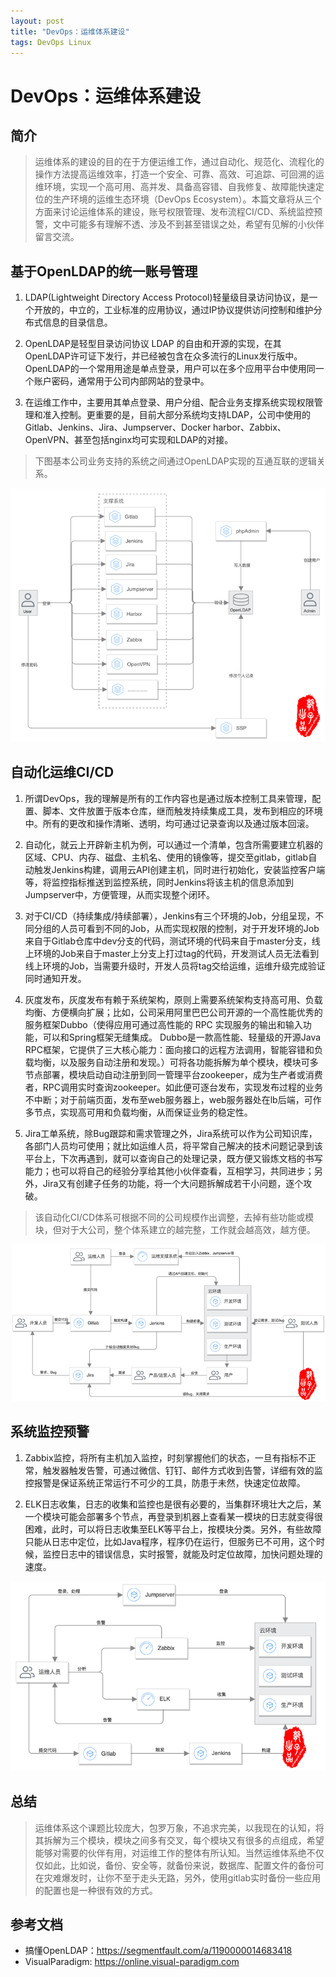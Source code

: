 ```yaml
---
layout: post
title: "DevOps：运维体系建设"
tags: DevOps Linux
---
```


# DevOps：运维体系建设

## 简介  
> 运维体系的建设的目的在于方便运维工作，通过自动化、规范化、流程化的操作方法提高运维效率，打造一个安全、可靠、高效、可追踪、可回溯的运维环境，实现一个高可用、高并发、具备高容错、自我修复、故障能快速定位的生产环境的运维生态环境（DevOps Ecosystem）。本篇文章将从三个方面来讨论运维体系的建设，账号权限管理、发布流程CI/CD、系统监控预警，文中可能多有理解不透、涉及不到甚至错误之处，希望有见解的小伙伴留言交流。

## 基于OpenLDAP的统一账号管理
1.  LDAP(Lightweight Directory Access Protocol)轻量级目录访问协议，是一个开放的，中立的，工业标准的应用协议，通过IP协议提供访问控制和维护分布式信息的目录信息。  

2. OpenLDAP是轻型目录访问协议 LDAP 的自由和开源的实现，在其OpenLDAP许可证下发行，并已经被包含在众多流行的Linux发行版中。 OpenLDAP的一个常用用途是单点登录，用户可以在多个应用平台中使用同一个账户密码，通常用于公司内部网站的登录中。

3. 在运维工作中，主要用其单点登录、用户分组、配合业务支撑系统实现权限管理和准入控制。更重要的是，目前大部分系统均支持LDAP，公司中使用的Gitlab、Jenkins、Jira、Jumpserver、Docker harbor、Zabbix、OpenVPN、甚至包括nginx均可实现和LDAP的对接。

> 下图基本公司业务支持的系统之间通过OpenLDAP实现的互通互联的逻辑关系。

![img-w500](/images/201903061750.png) 

## 自动化运维CI/CD


1. 所谓DevOps，我的理解是所有的工作内容也是通过版本控制工具来管理，配置、脚本、文件放置于版本仓库，继而触发持续集成工具，发布到相应的环境中。所有的更改和操作清晰、透明，均可通过记录查询以及通过版本回滚。

2. 自动化，就云上开辟新主机为例，可以通过一个清单，包含所需要建立机器的区域、CPU、内存、磁盘、主机名、使用的镜像等，提交至gitlab，gitlab自动触发Jenkins构建，调用云API创建主机，同时进行初始化，安装监控客户端等，将监控指标推送到监控系统，同时Jenkins将该主机的信息添加到Jumpserver中，方便管理，从而实现整个闭环。

3. 对于CI/CD（持续集成/持续部署），Jenkins有三个环境的Job，分组呈现，不同分组的人员可看到不同的Job，从而实现权限的控制，对于开发环境的Job来自于Gitlab仓库中dev分支的代码，测试环境的代码来自于master分支，线上环境的Job来自于master上分支上打过tag的代码，开发测试人员无法看到线上环境的Job，当需要升级时，开发人员将tag交给运维，运维升级完成验证同时通知开发。

4. 灰度发布，灰度发布有赖于系统架构，原则上需要系统架构支持高可用、负载均衡、方便横向扩展；比如，公司采用阿里巴巴公司开源的一个高性能优秀的服务框架Dubbo（使得应用可通过高性能的 RPC 实现服务的输出和输入功能，可以和Spring框架无缝集成。
Dubbo是一款高性能、轻量级的开源Java RPC框架，它提供了三大核心能力：面向接口的远程方法调用，智能容错和负载均衡，以及服务自动注册和发现。）可将各功能拆解为单个模块，模块可多节点部署，模块启动自动注册到同一管理平台zookeeper，成为生产者或消费者，RPC调用实时查询zookeeper。如此便可逐台发布，实现发布过程的业务不中断；对于前端页面，发布至web服务器上，web服务器处在lb后端，可作多节点，实现高可用和负载均衡，从而保证业务的稳定性。

5. Jira工单系统，除Bug跟踪和需求管理之外，Jira系统可以作为公司知识库，各部门人员均可使用；就比如运维人员，将平常自己解决的技术问题记录到该平台上，下次再遇到，就可以查询自己的处理记录，既方便又锻炼文档的书写能力；也可以将自己的经验分享给其他小伙伴查看，互相学习，共同进步；另外，Jira又有创建子任务的功能，将一个大问题拆解成若干小问题，逐个攻破。

>该自动化CI/CD体系可根据不同的公司规模作出调整，去掉有些功能或模块，但对于大公司，整个体系建立的越完整，工作就会越高效，越方便。

![img-w500](/images/201903071740.png) 

## 系统监控预警

1. Zabbix监控，将所有主机加入监控，时刻掌握他们的状态，一旦有指标不正常，触发器触发告警，可通过微信、钉钉、邮件方式收到告警，详细有效的监控报警是保证系统正常运行不可少的工具，防患于未然，快速定位故障。

2. ELK日志收集，日志的收集和监控也是很有必要的，当集群环境壮大之后，某一个模块可能会部署多个节点，再登录到机器上查看某一模块的日志就变得很困难，此时，可以将日志收集至ELK等平台上，按模块分类。另外，有些故障只能从日志中定位，比如Java程序，程序仍在运行，但服务已不可用，这个时候，监控日志中的错误信息，实时报警，就能及时定位故障，加快问题处理的速度。


![img-w500](/images/201903071701.png) 

## 总结

> 运维体系这个课题比较庞大，包罗万象，不追求完美，以我现在的认知，将其拆解为三个模块，模块之间多有交叉，每个模块又有很多的点组成，希望能够对需要的伙伴有用，对运维工作的整体有所认知。当然运维体系绝不仅仅如此，比如说，备份、安全等，就备份来说，数据库、配置文件的备份可在灾难爆发时，让你不至于走头无路，另外，使用gitlab实时备份一些应用的配置也是一种很有效的方式。


## 参考文档  

+ 搞懂OpenLDAP：<https://segmentfault.com/a/1190000014683418>
+ VisualParadigm: <https://online.visual-paradigm.com>